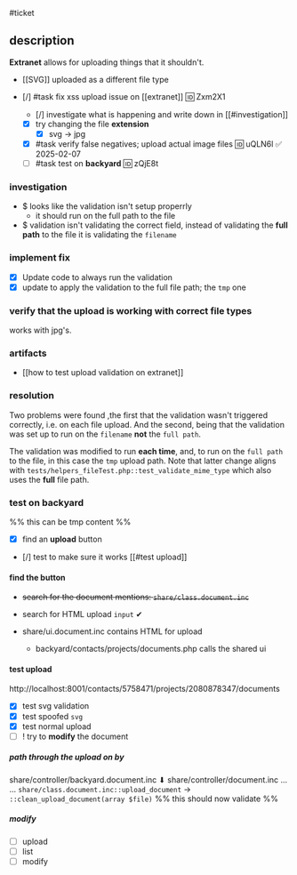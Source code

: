 #ticket

## description

**Extranet** allows for uploading things that it shouldn't.
- [[SVG]] uploaded as a different file type

- [/] #task fix xss upload issue on [[extranet]] 🆔 Zxm2X1
	- [/] investigate what is happening and write down in [[#investigation]]
	- [x] try changing the file **extension**
		- [x] svg -> jpg
	- [x] #task verify false negatives; upload actual image files 🆔 uQLN6l ✅ 2025-02-07
	- [ ] #task test on **backyard** 🆔 zQjE8t

### investigation
- $ looks like the validation isn't setup properrly
	- it should run on the full path to the file
- $ validation isn't validating the correct field, instead of validating the **full path** to the file it is
	validating the `filename`
### implement fix
- [x] Update code to always run the validation
- [x] update to apply the validation to the full file path; the `tmp` one
### verify that the upload is working with correct file types
works with jpg's.
### artifacts
- [[how to test upload validation on extranet]]
### resolution

Two problems were found ,the first that the validation wasn't triggered correctly, i.e. on each file upload. And the second,
being that the validation was set up to run on the `filename` **not** the `full path`.

The validation was modified to run **each time**, and, to run on the `full path` to the file, in this case the `tmp` upload path.
Note that latter change aligns with `tests/helpers_fileTest.php::test_validate_mime_type` which also uses the **full** file path.

### test on backyard
 %% this can be tmp content %% 

- [x] find an **upload** button
- [/] test to make sure it works  [[#test upload]]

#### find the button
- ~~search for the document mentions: `share/class.document.inc`~~ 
- search for HTML upload `input` ✔

- share/ui.document.inc contains HTML for upload
	- backyard/contacts/projects/documents.php calls the shared ui
#### test upload 
http://localhost:8001/contacts/5758471/projects/2080878347/documents

- [x] test svg validation
- [x] test spoofed `svg` 
- [x] test normal upload
- [ ] ! try to **modify** the document

##### **path through the upload on by**

share/controller/backyard.document.inc
⬇
share/controller/document.inc
...
...
`share/class.document.inc::upload_document` -> `::clean_upload_document(array $file)`
%% this should now validate  %%

##### modify

- [ ] upload
- [ ] list
- [ ] modify